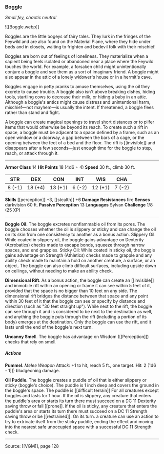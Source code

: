 ### Boggle
_Small fey, chaotic neutral_

![[Boggle.webp]]

Boggles are the little bogeys of fairy tales. They lurk in the fringes of the Feywild and are also found on the Material Plane, where they hide under beds and in closets, waiting to frighten and bedevil folk with their mischief.

Boggles are born out of feelings of loneliness. They materialize when a sapient being feels isolated or abandoned near a place where the Feywild touches the world. For example, a forsaken child might unintentionally conjure a boggle and see them as a sort of imaginary friend. A boggle might also appear in the attic of a lonely widower's house or in a hermit's cave.

Boggles engage in petty pranks to amuse themselves, using the oil they excrete to cause trouble. A boggle also isn't above breaking dishes, hiding tools, startling cows to decrease their milk, or hiding a baby in an attic. Although a boggle's antics might cause distress and unintentional harm, mischief—not mayhem—is usually the intent. If threatened, a boggle flees rather than stand and fight.

A boggle can create magical openings to travel short distances or to pilfer items that would otherwise be beyond its reach. To create such a rift in space, a boggle must be adjacent to a space defined by a frame, such as an open window or a doorway, a gap between the bars of a cage, or the opening between the feet of a bed and the floor. The rift is [[invisible]] and disappears after a few seconds—just enough time for the boggle to step, reach, or attack through it.



---

**Armor Class** 14
**Hit Points** 18 (4d6 + 4)
**Speed** 30 ft., climb 30 ft.

| STR     | DEX     | CON     | INT     | WIS     | CHA     |
|---------|---------|---------|---------|---------|---------|
| 8 (-1) | 18 (+4) | 13 (+1) | 6 (-2) | 12 (+1) | 7 (-2) |

**Skills** [[perception]] +3, [[stealth]] +6
**Damage Resistances** fire
**Senses** darkvision 60 ft.
**Passive Perception** 13
**Languages** Sylvan
**Challenge** 1/8 (25 XP)

---

**Boggle Oil**. The boggle excretes nonflammable oil from its pores. The boggle chooses whether the oil is slippery or sticky and can change the oil on its skin from one consistency to another as a bonus action. Slippery Oil: While coated in slippery oil, the boggle gains advantage on Dexterity (Acrobatics) checks made to escape bonds, squeeze through narrow spaces, and end grapples. Sticky Oil: While coated in sticky oil, the boggle gains advantage on Strength (Athletics) checks made to grapple and any ability check made to maintain a hold on another creature, a surface, or an object. The boggle can also climb difficult surfaces, including upside down on ceilings, without needing to make an ability check.

**Dimensional Rift**. As a bonus action, the boggle can create an [[invisible]] and immobile rift within an opening or frame it can see within 5 feet of it, provided that the space is no bigger than 10 feet on any side. The dimensional rift bridges the distance between that space and any point within 30 feet of it that the boggle can see or specify by distance and direction (such as "30 feet straight up"). While next to the rift, the boggle can see through it and is considered to be next to the destination as well, and anything the boggle puts through the rift (including a portion of its body) emerges at the destination. Only the boggle can use the rift, and it lasts until the end of the boggle's next turn.

**Uncanny Smell**. The boggle has advantage on Wisdom ([[Perception]]) checks that rely on smell.

##### Actions
**Pummel**. _Melee Weapon Attack:_ +1 to hit, reach 5 ft., one target. Hit: 2 (1d6 - 1]]) bludgeoning damage.

**Oil Puddle**. The boggle creates a puddle of oil that is either slippery or sticky (boggle's choice). The puddle is 1 inch deep and covers the ground in the boggle's space. The puddle is [[difficult terrain]] For all creatures except boggles and lasts for 1 hour. If the oil is slippery, any creature that enters the puddle's area or starts its turn there must succeed on a DC 11 Dexterity saving throw or fall [[prone]]. If the oil is sticky, any creature that enters the puddle's area or starts its turn there must succeed on a DC 11 Strength saving throw or be [[restrained]]. On its turn. a creature can use an action to try to extricate itself from the sticky puddle, ending the effect and moving into the nearest safe unoccupied space with a successful DC 11 Strength check.


---

Source: [[VGM]], page 128